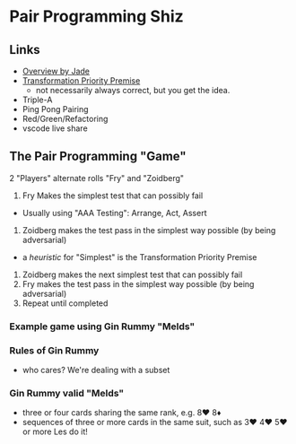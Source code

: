 # Pair Programming Shiz
## Links
* [Overview by Jade](https://www.linkedin.com/pulse/refactoring-rewriting-rearchitecting-oh-my-jade-meskill)
* [Transformation Priority Premise](https://blog.cleancoder.com/uncle-bob/2013/05/27/TheTransformationPriorityPremise.html)
  - not necessarily always correct, but you get the idea.
* Triple-A
* Ping Pong Pairing
* Red/Green/Refactoring
* vscode live share

## The Pair Programming "Game"
2 "Players" alternate rolls
  "Fry" and "Zoidberg"
1. Fry Makes the simplest test that can possibly fail
  - Usually using "AAA Testing": Arrange, Act, Assert
1. Zoidberg makes the test pass in the simplest way possible (by being adversarial)
  -  a *heuristic* for "Simplest" is the Transformation Priority Premise
1. Zoidberg makes the next simplest test that can possibly fail
1. Fry makes the test pass in the simplest way possible (by being adversarial)
1. Repeat until completed

### Example game using Gin Rummy "Melds"


### Rules of Gin Rummy
  * who cares? We're dealing with a subset

### Gin Rummy valid "Melds"
* three or four cards sharing the same rank, e.g. 8♥ 8♦
* sequences of three or more cards in the same suit, such as 3♥ 4♥ 5♥ or more
Les do it!
